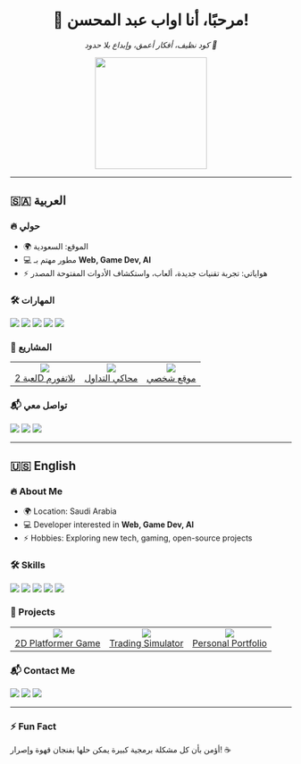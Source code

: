 <!-- HEADER -->
<div align="center">
  <h1>👋 مرحبًا، أنا اواب عبد المحسن!</h1>
  <p><em>كود نظيف، أفكار أعمق، وإبداع بلا حدود 🚀</em></p>
  <img src="https://media.giphy.com/media/3o7TKtnuHOHHUjR38Y/giphy.gif" width="200"/>
</div>

---

## 🇸🇦 العربية

### 🔥 حولي
- 🌍 الموقع: السعودية  
- 💻 مطور مهتم بـ **Web, Game Dev, AI**  
- ⚡ هواياتي: تجربة تقنيات جديدة، ألعاب، واستكشاف الأدوات المفتوحة المصدر

### 🛠️ المهارات
<div>
  <img src="https://img.shields.io/badge/Python-3776AB?style=for-the-badge&logo=python&logoColor=white"/>
  <img src="https://img.shields.io/badge/JavaScript-F7DF1E?style=for-the-badge&logo=javascript&logoColor=black"/>
  <img src="https://img.shields.io/badge/React-61DAFB?style=for-the-badge&logo=react&logoColor=black"/>
  <img src="https://img.shields.io/badge/Godot-478CBF?style=for-the-badge&logo=godot-engine&logoColor=white"/>
  <img src="https://img.shields.io/badge/Next.js-000000?style=for-the-badge&logo=next.js&logoColor=white"/>
</div>

### 🚀 المشاريع
<table>
  <tr>
    <td align="center">
      <a href="#">
        <img src="https://img.icons8.com/color/96/000000/game-controller.png"/><br>
        لعبة 2D بلاتفورم
      </a>
    </td>
    <td align="center">
      <a href="#">
        <img src="https://img.icons8.com/color/96/000000/stock-market.png"/><br>
        محاكي التداول
      </a>
    </td>
    <td align="center">
      <a href="#">
        <img src="https://img.icons8.com/color/96/000000/website.png"/><br>
        موقع شخصي
      </a>
    </td>
  </tr>
</table>

### 📬 تواصل معي
<p>
  <a href="mailto:your.email@example.com"><img src="https://img.icons8.com/color/48/000000/email.png"/></a>
  <a href="#"><img src="https://img.icons8.com/color/48/000000/linkedin.png"/></a>
  <a href="#"><img src="https://img.icons8.com/color/48/000000/twitter.png"/></a>
</p>

---

## 🇺🇸 English

### 🔥 About Me
- 🌍 Location: Saudi Arabia  
- 💻 Developer interested in **Web, Game Dev, AI**  
- ⚡ Hobbies: Exploring new tech, gaming, open-source projects

### 🛠️ Skills
<div>
  <img src="https://img.shields.io/badge/Python-3776AB?style=for-the-badge&logo=python&logoColor=white"/>
  <img src="https://img.shields.io/badge/JavaScript-F7DF1E?style=for-the-badge&logo=javascript&logoColor=black"/>
  <img src="https://img.shields.io/badge/React-61DAFB?style=for-the-badge&logo=react&logoColor=black"/>
  <img src="https://img.shields.io/badge/Godot-478CBF?style=for-the-badge&logo=godot-engine&logoColor=white"/>
  <img src="https://img.shields.io/badge/Next.js-000000?style=for-the-badge&logo=next.js&logoColor=white"/>
</div>

### 🚀 Projects
<table>
  <tr>
    <td align="center">
      <a href="#">
        <img src="https://img.icons8.com/color/96/000000/game-controller.png"/><br>
        2D Platformer Game
      </a>
    </td>
    <td align="center">
      <a href="#">
        <img src="https://img.icons8.com/color/96/000000/stock-market.png"/><br>
        Trading Simulator
      </a>
    </td>
    <td align="center">
      <a href="#">
        <img src="https://img.icons8.com/color/96/000000/website.png"/><br>
        Personal Portfolio
      </a>
    </td>
  </tr>
</table>

### 📬 Contact Me
<p>
  <a href="mailto:your.email@example.com"><img src="https://img.icons8.com/color/48/000000/email.png"/></a>
  <a href="#"><img src="https://img.icons8.com/color/48/000000/linkedin.png"/></a>
  <a href="#"><img src="https://img.icons8.com/color/48/000000/twitter.png"/></a>
</p>

---

### ⚡ Fun Fact
<p>أؤمن بأن كل مشكلة برمجية كبيرة يمكن حلها بفنجان قهوة وإصرار! ☕</p>
